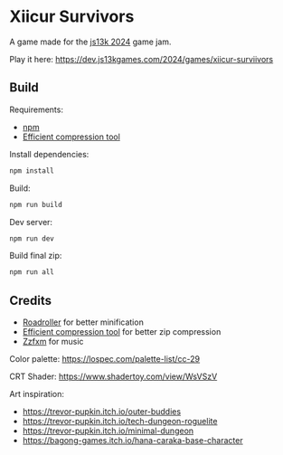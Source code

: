 Xiicur Survivors
===

A game made for the [js13k 2024](https://js13kgames.com/) game jam.

Play it here: https://dev.js13kgames.com/2024/games/xiicur-surviivors

## Build

Requirements:
- [npm](https://www.npmjs.com/)
- [Efficient compression tool](https://github.com/fhanau/Efficient-Compression-Tool/)

Install dependencies:
```sh
npm install
```

Build:
```sh
npm run build
```

Dev server:
```sh
npm run dev
```

Build final zip:
```sh
npm run all
```

## Credits

- [Roadroller](https://github.com/lifthrasiir/roadroller/) for better minification
- [Efficient compression tool](https://github.com/fhanau/Efficient-Compression-Tool/) for better zip compression
- [Zzfxm](https://github.com/keithclark/ZzFXM) for music

Color palette: https://lospec.com/palette-list/cc-29

CRT Shader: https://www.shadertoy.com/view/WsVSzV

Art inspiration:

- https://trevor-pupkin.itch.io/outer-buddies
- https://trevor-pupkin.itch.io/tech-dungeon-roguelite
- https://trevor-pupkin.itch.io/minimal-dungeon
- https://bagong-games.itch.io/hana-caraka-base-character
